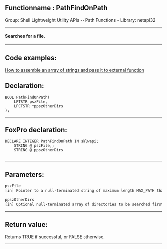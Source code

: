 <link rel="stylesheet" type="text/css" href="../../css/win32api.css">  
<link rel="stylesheet" href="https://cdnjs.cloudflare.com/ajax/libs/font-awesome/4.7.0/css/font-awesome.min.css">

## Functionname : PathFindOnPath
Group: Shell Lightweight Utility APIs -- Path Functions - Library: netapi32    
***  


#### Searches for a file.
***  


## Code examples:
[How to assemble an array of strings and pass it to external function](../../samples/sample_487.md)  

## Declaration:
```foxpro  
BOOL PathFindOnPath(
	LPTSTR pszFile,
	LPCTSTR *ppszOtherDirs
);  
```  
***  


## FoxPro declaration:
```foxpro  
DECLARE INTEGER PathFindOnPath IN shlwapi;
	STRING @ pszFile,;
	STRING @ ppszOtherDirs
  
```  
***  


## Parameters:
```txt  
pszFile
[in] Pointer to a null-terminated string of maximum length MAX_PATH that contains the file name for which to search. If the search is successful, this parameter is used to return the fully qualified path name.

ppszOtherDirs
[in] Optional null-terminated array of directories to be searched first.  
```  
***  


## Return value:
Returns TRUE if successful, or FALSE otherwise.  
***  

